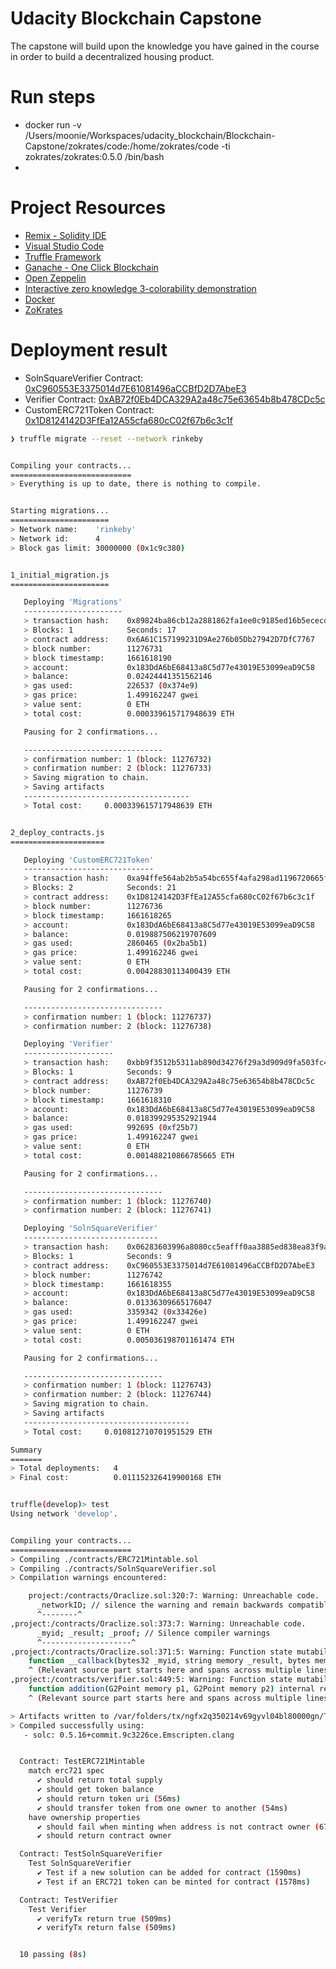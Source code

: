 # Udacity Blockchain Capstone

The capstone will build upon the knowledge you have gained in the course in order to build a decentralized housing product. 

# Run steps
- docker run -v /Users/moonie/Workspaces/udacity_blockchain/Blockchain-Capstone/zokrates/code:/home/zokrates/code -ti zokrates/zokrates:0.5.0 /bin/bash
- 

# Project Resources

* [Remix - Solidity IDE](https://remix.ethereum.org/)
* [Visual Studio Code](https://code.visualstudio.com/)
* [Truffle Framework](https://truffleframework.com/)
* [Ganache - One Click Blockchain](https://truffleframework.com/ganache)
* [Open Zeppelin ](https://openzeppelin.org/)
* [Interactive zero knowledge 3-colorability demonstration](http://web.mit.edu/~ezyang/Public/graph/svg.html)
* [Docker](https://docs.docker.com/install/)
* [ZoKrates](https://github.com/Zokrates/ZoKrates)

# Deployment result

* SolnSquareVerifier Contract: [0xC960553E3375014d7E61081496aCCBfD2D7AbeE3](https://rinkeby.etherscan.io/address/0xC960553E3375014d7E61081496aCCBfD2D7AbeE3)
* Verifier Contract: [0xAB72f0Eb4DCA329A2a48c75e63654b8b478CDc5c](https://rinkeby.etherscan.io/address/0xAB72f0Eb4DCA329A2a48c75e63654b8b478CDc5c)
* CustomERC721Token Contract: [0x1D8124142D3FfEa12A55cfa680cC02f67b6c3c1f](https://rinkeby.etherscan.io/address/0x1D8124142D3FfEa12A55cfa680cC02f67b6c3c1f)


```bash
❯ truffle migrate --reset --network rinkeby


Compiling your contracts...
===========================
> Everything is up to date, there is nothing to compile.


Starting migrations...
======================
> Network name:    'rinkeby'
> Network id:      4
> Block gas limit: 30000000 (0x1c9c380)


1_initial_migration.js
======================

   Deploying 'Migrations'
   ----------------------
   > transaction hash:    0x89824ba86cb12a2881862fa1ee0c9185ed16b5ececd5942e418cc7f8b6a18134
   > Blocks: 1            Seconds: 17
   > contract address:    0x6A61C157199231D9Ae276b05Db27942D7DfC7767
   > block number:        11276731
   > block timestamp:     1661618190
   > account:             0x183DdA6bE68413a8C5d77e43019E53099eaD9C58
   > balance:             0.02424441351562146
   > gas used:            226537 (0x374e9)
   > gas price:           1.499162247 gwei
   > value sent:          0 ETH
   > total cost:          0.000339615717948639 ETH

   Pausing for 2 confirmations...

   -------------------------------
   > confirmation number: 1 (block: 11276732)
   > confirmation number: 2 (block: 11276733)
   > Saving migration to chain.
   > Saving artifacts
   -------------------------------------
   > Total cost:     0.000339615717948639 ETH


2_deploy_contracts.js
=====================

   Deploying 'CustomERC721Token'
   -----------------------------
   > transaction hash:    0xa94ffe564ab2b5a54bc655f4afa298ad1196720665f05fd49645a7621b26b997
   > Blocks: 2            Seconds: 21
   > contract address:    0x1D8124142D3FfEa12A55cfa680cC02f67b6c3c1f
   > block number:        11276736
   > block timestamp:     1661618265
   > account:             0x183DdA6bE68413a8C5d77e43019E53099eaD9C58
   > balance:             0.019887506219707609
   > gas used:            2860465 (0x2ba5b1)
   > gas price:           1.499162246 gwei
   > value sent:          0 ETH
   > total cost:          0.00428830113400439 ETH

   Pausing for 2 confirmations...

   -------------------------------
   > confirmation number: 1 (block: 11276737)
   > confirmation number: 2 (block: 11276738)

   Deploying 'Verifier'
   --------------------
   > transaction hash:    0xbb9f3512b5311ab890d34276f29a3d909d9fa503fc4b592377c08f07f8093a6a
   > Blocks: 1            Seconds: 9
   > contract address:    0xAB72f0Eb4DCA329A2a48c75e63654b8b478CDc5c
   > block number:        11276739
   > block timestamp:     1661618310
   > account:             0x183DdA6bE68413a8C5d77e43019E53099eaD9C58
   > balance:             0.018399295352921944
   > gas used:            992695 (0xf25b7)
   > gas price:           1.499162247 gwei
   > value sent:          0 ETH
   > total cost:          0.001488210866785665 ETH

   Pausing for 2 confirmations...

   -------------------------------
   > confirmation number: 1 (block: 11276740)
   > confirmation number: 2 (block: 11276741)

   Deploying 'SolnSquareVerifier'
   ------------------------------
   > transaction hash:    0x06283603996a8080cc5eafff0aa3885ed838ea83f9af4b12eea603078e4a378b
   > Blocks: 1            Seconds: 9
   > contract address:    0xC960553E3375014d7E61081496aCCBfD2D7AbeE3
   > block number:        11276742
   > block timestamp:     1661618355
   > account:             0x183DdA6bE68413a8C5d77e43019E53099eaD9C58
   > balance:             0.01336309665176047
   > gas used:            3359342 (0x33426e)
   > gas price:           1.499162247 gwei
   > value sent:          0 ETH
   > total cost:          0.005036198701161474 ETH

   Pausing for 2 confirmations...

   -------------------------------
   > confirmation number: 1 (block: 11276743)
   > confirmation number: 2 (block: 11276744)
   > Saving migration to chain.
   > Saving artifacts
   -------------------------------------
   > Total cost:     0.010812710701951529 ETH

Summary
=======
> Total deployments:   4
> Final cost:          0.011152326419900168 ETH
```



```bash

truffle(develop)> test
Using network 'develop'.


Compiling your contracts...
===========================
> Compiling ./contracts/ERC721Mintable.sol
> Compiling ./contracts/SolnSquareVerifier.sol
> Compilation warnings encountered:

    project:/contracts/Oraclize.sol:320:7: Warning: Unreachable code.
      _networkID; // silence the warning and remain backwards compatible
      ^--------^
,project:/contracts/Oraclize.sol:373:7: Warning: Unreachable code.
      _myid; _result; _proof; // Silence compiler warnings
      ^--------------------^
,project:/contracts/Oraclize.sol:371:5: Warning: Function state mutability can be restricted to pure
    function __callback(bytes32 _myid, string memory _result, bytes memory _proof) public {
    ^ (Relevant source part starts here and spans across multiple lines).
,project:/contracts/verifier.sol:449:5: Warning: Function state mutability can be restricted to view
    function addition(G2Point memory p1, G2Point memory p2) internal returns (G2Point memory r) {
    ^ (Relevant source part starts here and spans across multiple lines).

> Artifacts written to /var/folders/tx/ngfx2q350214v69gyvl04bl80000gn/T/test--45863-qvrDRtoekBsk
> Compiled successfully using:
   - solc: 0.5.16+commit.9c3226ce.Emscripten.clang


  Contract: TestERC721Mintable
    match erc721 spec
      ✔ should return total supply
      ✔ should get token balance
      ✔ should return token uri (56ms)
      ✔ should transfer token from one owner to another (54ms)
    have ownership properties
      ✔ should fail when minting when address is not contract owner (67ms)
      ✔ should return contract owner

  Contract: TestSolnSquareVerifier
    Test SolnSquareVerifier
      ✔ Test if a new solution can be added for contract (1590ms)
      ✔ Test if an ERC721 token can be minted for contract (1578ms)

  Contract: TestVerifier
    Test Verifier
      ✔ verifyTx return true (509ms)
      ✔ verifyTx return false (509ms)


  10 passing (8s)


```